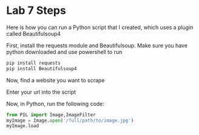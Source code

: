 # Lab 7 Steps

Here is how you can run a Python script that I created, which uses a plugin called Beautifulsoup4

First, install the requests module and Beautifulsoup. Make sure you have python downloaded and use powershell to run

```python
pip install requests
pip install Beautifulsoup4
```

Now, find a website you want to scrape

Enter your url into the script

Now, in Python, run the following code:

```python
from PIL import Image,ImageFilter
myImage = Image.open('/full/path/to/image.jpg')
myImage.load
```
